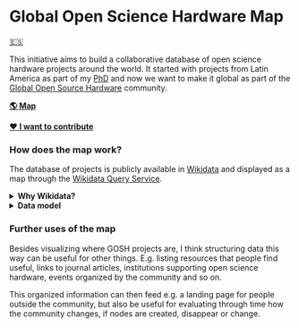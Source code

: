 # Global Open Science Hardware Map

[:es:](README_es.md)

This initiative aims to build a collaborative database of open science hardware projects around the world. It started with projects from Latin America as part of my [PhD](https://github.com/thessaly/phd/) and now we want to make it global as part of the [Global Open Source Hardware](https://openhardware.science) community. 

[**:earth_americas: Map**](http://tinyurl.com/y2ehx763)   

[**:heart: I want to contribute**](CONTRIBUTING.md)


### How does the map work?
The database of projects is publicly available in [Wikidata](https://www.wikidata.org) and displayed as a map through the [Wikidata Query Service](https://query.wikidata.org).

<details><summary><b>Why Wikidata?</b></summary>
<p>
In very very simple words, Wikidata is like Wikipedia but instead of writing articles you contribute to it with structured data. 

This means you can define your own data model, input data or import it from available sources and then use that same structure to search the database with the Query service. As part of the latter you can visualize results as a table, graph or map (if your data has geo coordinates).

[Database in table format](https://query.wikidata.org/#SELECT%20%3Fitem%20%3FitemLabel%20%3FlugarLabel%20%3FtipoLabel%20%3FareaLabel%20%3Fcoords%20WHERE%20%7B%0A%20%20%3Fitem%20wdt%3AP361%20wd%3AQ62391989%3B%0A%20%20%20%20%20%20%20%20wdt%3AP276%20%3Flugar%3B%0A%20%20%20%20%20%20%20%20wdt%3AP31%20%3Ftipo%3B%0A%20%20%20%20%20%20%20%20wdt%3AP366%20%3Farea.%0A%20%20%3Flugar%20wdt%3AP625%20%3Fcoords.%0A%20%20SERVICE%20wikibase%3Alabel%20%7B%20bd%3AserviceParam%20wikibase%3Alanguage%20%22%5BAUTO_LANGUAGE%5D%2Cen%22.%20%7D%0A%7D)     
[Example in graph format](/screenshots/graphgosh.png)    


The benefits I see from this approach are:    
- Anyone can contribute;
- Map is updated everytime you visit it;
- Easy to link with other sources of data (wikipedia articles, github repos, journal articles);
- Engagement with the bigger wikimedia community
- Small collaboration == big benefits - By linking our nodes with other info already in wikidata we get a bigger picture

There is a small possibility of vandalism, that's why I keep a periodic [backup](goshmap.csv) of the database in this same repo.

</details>

<details><summary><b>Data model</b></summary>
<p>
This is the minimum proposed structure that allows us to map projects that are part of GOSH community. It's made taking into account the available items (Q) and properties (P) defined by the Wikidata community. 

*Check an example here: [Monitor Abierto de Calidad de Aire (MACA)](https://www.wikidata.org/wiki/Q62395443)*

1. Node must be `instance of (P31)` one of the following:

- `project (Q170584)`
- `community (Q177634)`
- `university research group (Q28863779)`
- `business (Q4830453)`
- `institution (Q178706)`

2. Node must have statement `use (P366)` with one of the following values:

- `education (Q8434)`
- `art (Q735)`
- `academic research (Q62393045)`
- `community science (Q62392920)`

3. Node must have statement `field of work (P101)` with one of the following values or any other value available and useful:

- `microscopy	Q1074953`
- `biohacking	Q5205179`
- `unmanned aerial vehicle	Q484000`
- `microfluidics	Q138845`
- `transfeminism Q3308597`
- `air quality	Q56245086`
- `soil quality	Q2034420`
- `water quality	Q625376`
- `health Q12147`
- `physics	Q413`
- `sound	Q11461`
- `audiovisual	Q2431196`
- `textile	Q28823`
- `social innovation	Q1399209`
- `STEAM education Q62393596`

4. Node must have statement `official website (P856)` with a link pointing to documentation

5. Node must have statement `location (P276)` with value corresponding to item of the city where node happens.

  *Note: if city or region item doesn't have coordinate locations within its own page, node won't be mapped*

6. Node must have statement `part of (P361)` with value `Global Open Science Hardware (Q62391989)`

</details>

### Further uses of the map 

Besides visualizing where GOSH projects are, I think structuring data this way can be useful for other things. E.g. listing resources that people find useful, links to journal articles, institutions supporting open science hardware, events organized by the community and so on. 

This organized information can then feed e.g. a landing page for people outside the community, but also be useful for evaluating through time how the community changes, if nodes are created, disappear or change.

